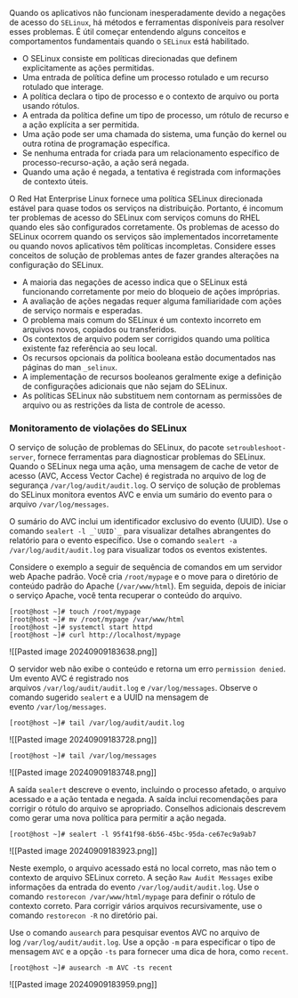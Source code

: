 Quando os aplicativos não funcionam inesperadamente devido a negações de acesso do ``SELinux``, há métodos e ferramentas disponíveis para resolver esses problemas. É útil começar entendendo alguns conceitos e comportamentos fundamentais quando o ``SELinux`` está habilitado.

- O SELinux consiste em políticas direcionadas que definem explicitamente as ações permitidas.
- Uma entrada de política define um processo rotulado e um recurso rotulado que interage.
- A política declara o tipo de processo e o contexto de arquivo ou porta usando rótulos.
- A entrada da política define um tipo de processo, um rótulo de recurso e a ação explícita a ser permitida.
- Uma ação pode ser uma chamada do sistema, uma função do kernel ou outra rotina de programação específica.
- Se nenhuma entrada for criada para um relacionamento específico de processo-recurso-ação, a ação será negada.
- Quando uma ação é negada, a tentativa é registrada com informações de contexto úteis.

O Red Hat Enterprise Linux fornece uma política SELinux direcionada estável para quase todos os serviços na distribuição. Portanto, é incomum ter problemas de acesso do SELinux com serviços comuns do RHEL quando eles são configurados corretamente. Os problemas de acesso do SELinux ocorrem quando os serviços são implementados incorretamente ou quando novos aplicativos têm políticas incompletas. Considere esses conceitos de solução de problemas antes de fazer grandes alterações na configuração do SELinux.

- A maioria das negações de acesso indica que o SELinux está funcionando corretamente por meio do bloqueio de ações impróprias.
- A avaliação de ações negadas requer alguma familiaridade com ações de serviço normais e esperadas.
- O problema mais comum do SELinux é um contexto incorreto em arquivos novos, copiados ou transferidos.
- Os contextos de arquivo podem ser corrigidos quando uma política existente faz referência ao seu local.
- Os recursos opcionais da política booleana estão documentados nas páginas do man `_selinux`.
- A implementação de recursos booleanos geralmente exige a definição de configurações adicionais que não sejam do SELinux.
- As políticas SELinux não substituem nem contornam as permissões de arquivo ou as restrições da lista de controle de acesso.

### Monitoramento de violações do SELinux

O serviço de solução de problemas do SELinux, do pacote `setroubleshoot-server`, fornece ferramentas para diagnosticar problemas do SELinux. Quando o SELinux nega uma ação, uma mensagem de cache de vetor de acesso (AVC, Access Vector Cache) é registrada no arquivo de log de segurança `/var/log/audit/audit.log`. O serviço de solução de problemas do SELinux monitora eventos AVC e envia um sumário do evento para o arquivo `/var/log/messages`.

O sumário do AVC inclui um identificador exclusivo do evento (UUID). Use o comando ``sealert -l _`UUID`_`` para visualizar detalhes abrangentes do relatório para o evento específico. Use o comando `sealert -a /﻿var/log/audit/audit.log` para visualizar todos os eventos existentes.

Considere o exemplo a seguir de sequência de comandos em um servidor web Apache padrão. Você cria `/root/mypage` e o move para o diretório de conteúdo padrão do Apache (`/var/www/html`). Em seguida, depois de iniciar o serviço Apache, você tenta recuperar o conteúdo do arquivo.

```shell-session
[root@host ~]# touch /root/mypage
[root@host ~]# mv /root/mypage /var/www/html
[root@host ~]# systemctl start httpd
[root@host ~]# curl http://localhost/mypage
```
![[Pasted image 20240909183638.png]]

O servidor web não exibe o conteúdo e retorna um erro `permission denied`. Um evento AVC é registrado nos arquivos `/var/log/audit/audit.log` e `/var/log/messages`. Observe o comando sugerido `sealert` e a UUID na mensagem de evento `/var/log/messages`.

```shell-session
[root@host ~]# tail /var/log/audit/audit.log
```
![[Pasted image 20240909183728.png]]

```shell-session
[root@host ~]# tail /var/log/messages
```
![[Pasted image 20240909183748.png]]

A saída `sealert` descreve o evento, incluindo o processo afetado, o arquivo acessado e a ação tentada e negada. A saída inclui recomendações para corrigir o rótulo do arquivo se apropriado. Conselhos adicionais descrevem como gerar uma nova política para permitir a ação negada.

```shell-session
[root@host ~]# sealert -l 95f41f98-6b56-45bc-95da-ce67ec9a9ab7
```
![[Pasted image 20240909183923.png]]

Neste exemplo, o arquivo acessado está no local correto, mas não tem o contexto de arquivo SELinux correto. A seção `Raw Audit Messages` exibe informações da entrada do evento `/var/log/audit/audit.log`. Use o comando `restorecon /var/www/html/mypage` para definir o rótulo de contexto correto. Para corrigir vários arquivos recursivamente, use o comando `restorecon -R` no diretório pai.

Use o comando `ausearch` para pesquisar eventos AVC no arquivo de log `/var/log/audit/audit.log`. Use a opção `-m` para especificar o tipo de mensagem `AVC` e a opção `-ts` para fornecer uma dica de hora, como `recent`.

```shell-session
[root@host ~]# ausearch -m AVC -ts recent
```
![[Pasted image 20240909183959.png]]






